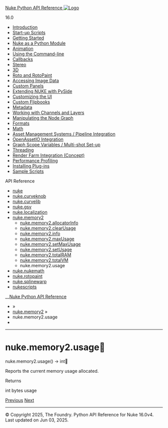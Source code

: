 [ Nuke Python API Reference ![Logo](../_static/NukeApp128.png) ](../index.html)

16.0 

  * [Introduction](../intro.html)
  * [Start-up Scripts](../startup.html)
  * [Getting Started](../basics.html)
  * [Nuke as a Python Module](../nuke_as_python_module.html)
  * [Animation](../animation.html)
  * [Using the Command-line](../command_line.html)
  * [Callbacks](../callbacks.html)
  * [Stereo](../stereo.html)
  * [3D](../3D.html)
  * [Roto and RotoPaint](../rotopaint.html)
  * [Accessing Image Data](../image_data.html)
  * [Custom Panels](../custom_panels.html)
  * [Extending NUKE with PySide](../custom_panels.html#extending-nuke-with-pyside)
  * [Customizing the UI](../custom_ui.html)
  * [Custom Flipbooks](../flipbook.html)
  * [Metadata](../metadata.html)
  * [Working with Channels and Layers](../channels.html)
  * [Manipulating the Node Graph](../dag.html)
  * [Formats](../formats.html)
  * [Math](../math.html)
  * [Asset Management Systems / Pipeline Integration](../asset.html)
  * [OpenAssetIO Integration](../openassetio.html)
  * [Graph Scope Variables / Multi-shot Set-up](../gsv.html)
  * [Threading](../threading.html)
  * [Render Farm Integration (Concept)](../render_farm.html)
  * [Performance Profiling](../performance.html)
  * [Installing Plug-ins](../installing_plugins.html)
  * [Sample Scripts](../samples.html)



API Reference

  * [nuke](nuke.html)
  * [nuke.curveknob](nuke.curveknob.html)
  * [nuke.curvelib](nuke.curvelib.html)
  * [nuke.gsv](nuke.gsv.html)
  * [nuke.localization](nuke.localization.html)
  * [nuke.memory2](nuke.memory2.html)
    * [nuke.memory2.allocatorInfo](nuke.memory2.allocatorInfo.html)
    * [nuke.memory2.clearUsage](nuke.memory2.clearUsage.html)
    * [nuke.memory2.info](nuke.memory2.info.html)
    * [nuke.memory2.maxUsage](nuke.memory2.maxUsage.html)
    * [nuke.memory2.setMaxUsage](nuke.memory2.setMaxUsage.html)
    * [nuke.memory2.setUsage](nuke.memory2.setUsage.html)
    * [nuke.memory2.totalRAM](nuke.memory2.totalRAM.html)
    * [nuke.memory2.totalVM](nuke.memory2.totalVM.html)
    * nuke.memory2.usage
  * [nuke.nukemath](nuke.nukemath.html)
  * [nuke.rotopaint](nuke.rotopaint.html)
  * [nuke.splinewarp](nuke.splinewarp.html)
  * [nukescripts](nukescripts.html)



__[Nuke Python API Reference](../index.html)

  * [](../index.html) »
  * [nuke.memory2](nuke.memory2.html) »
  * nuke.memory2.usage
  * 


* * *

# nuke.memory2.usage

nuke.memory2.usage() → int
    

Reports the current memory usage allocated.

Returns
    

int bytes usage

[ Previous](nuke.memory2.totalVM.html "nuke.memory2.totalVM") [Next ](nuke.nukemath.html "nuke.nukemath")

* * *

© Copyright 2025, The Foundry. Python API Reference for Nuke 16.0v4. Last updated on Jun 03, 2025. 
